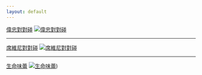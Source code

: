 ```yaml
---
layout: default
---
```



[偉忠對對碰](http://china-captain.unlink.men/)
[![偉忠對對碰](https://china-captain.unlink.men/img/h1.png)](https://xi-winnie.unlink.men/)

---

[席維尼對對碰](https://xi-winnie.unlink.men/)
[![席維尼對對碰](https://xi-winnie.unlink.men/img/fb.png)](https://xi-winnie.unlink.men/)

---

[生命味蕾](https://zenkarsha.github.io/tongren/)
[![生命味蕾](https://zenkarsha.github.io/tongren/images/index01.jpg)](https://zenkarsha.github.io/tongren/))
